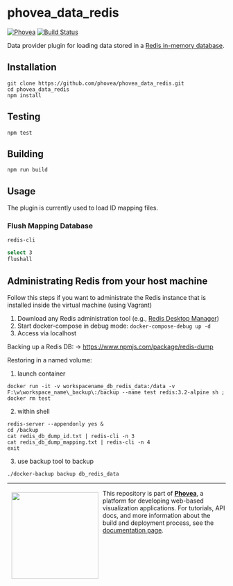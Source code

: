 phovea_data_redis
=====================
[![Phovea][phovea-image]][phovea-url] [![Build Status][circleci-image]][circleci-url]


Data provider plugin for loading data stored in a [Redis in-memory database](http://redis.io/).

Installation
------------

```
git clone https://github.com/phovea/phovea_data_redis.git
cd phovea_data_redis
npm install
```

Testing
-------

```
npm test
```

Building
--------

```
npm run build
```

Usage
------------

The plugin is currently used to load ID mapping files.

### Flush Mapping Database

```bash
redis-cli

select 3
flushall
```

Administrating Redis from your host machine
------------

Follow this steps if you want to administrate the Redis instance that is installed inside the virtual machine (using Vagrant)

1. Download any Redis administration tool (e.g., [Redis Desktop Manager](https://redisdesktop.com/))
2. Start docker-compose in debug mode: `docker-compose-debug up -d`
3. Access via localhost

Backing up a Redis DB: -> https://www.npmjs.com/package/redis-dump

Restoring in a named volume:

1. launch container
 ```
docker run -it -v workspacename_db_redis_data:/data -v F:\w\workspace_name\_backup\:/backup --name test redis:3.2-alpine sh ; docker rm test
 ```
2. within shell
 ```
redis-server --appendonly yes &
cd /backup
cat redis_db_dump_id.txt | redis-cli -n 3
cat redis_db_dump_mapping.txt | redis-cli -n 4 
exit
 ```
3. use backup tool to backup
 ```
 ./docker-backup backup db_redis_data
 ```

***

<a href="https://caleydo.org"><img src="http://caleydo.org/assets/images/logos/caleydo.svg" align="left" width="200px" hspace="10" vspace="6"></a>
This repository is part of **[Phovea](http://phovea.caleydo.org/)**, a platform for developing web-based visualization applications. For tutorials, API docs, and more information about the build and deployment process, see the [documentation page](http://phovea.caleydo.org).


[phovea-image]: https://img.shields.io/badge/Phovea-Server%20Plugin-10ACDF.svg
[phovea-url]: https://phovea.caleydo.org
[npm-image]: https://badge.fury.io/js/phovea_data_redis.svg
[npm-url]: https://npmjs.org/package/phovea_data_redis
[circleci-image]: https://circleci.com/gh/phovea/phovea_data_redis.svg?style=shield
[circleci-url]: https://circleci.com/gh/phovea/phovea_data_redis
[daviddm-image]: https://david-dm.org/phovea/phovea_data_redis/status.svg
[daviddm-url]: https://david-dm.org/phovea/phovea_data_redis
